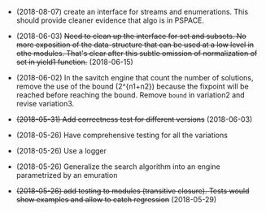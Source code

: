 - (2018-08-07) create an interface for streams and enumerations. This
  should provide cleaner evidence that algo is in PSPACE.

- (2018-06-03) ~~Need to clean up the interface for set and subsets. No
  more exposition of the data-structure that can be used at a low
  level in othe modules. That's clear after this subtle omission of
  normalization of set in yield1 function.~~ (2018-06-15)

- (2018-06-02) In the savitch engine that count the number of
  solutions, remove the use of the bound (2^{n1+n2}) because the
  fixpoint will be reached before reaching the bound. Remove `bound`
  in variation2 and revise variation3.

- ~~(2018-05-31) Add correctness test for different versions~~ (2018-06-03)

- (2018-05-26) Have comprehensive testing for all the variations

- (2018-05-26) Use a logger

- (2018-05-26) Generalize the search algorithm into an engine parametrized by an emuration

- ~~(2018-05-26) add testing to modules (transitive closure). Tests would show examples and allow to catch regression~~ (2018-05-29)
